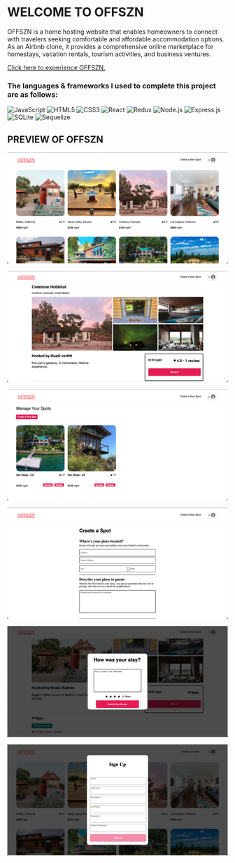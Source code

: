 # WELCOME TO OFFSZN

OFFSZN is a home hosting website that enables homeowners to connect with travelers seeking comfortable and affordable accommodation options. As an Airbnb clone, it provides a comprehensive online marketplace for homestays, vacation rentals, tourism activities, and business ventures.

[Click here to experience OFFSZN.](https://sadiqs-auth-me.onrender.com)

### The languages & frameworks I used to complete this project are as follows:

![JavaScript](https://img.shields.io/badge/javascript-%23323330.svg?style=for-the-badge&logo=javascript&logoColor=%23F7DF1E)
![HTML5](https://img.shields.io/badge/html5-%23E34F26.svg?style=for-the-badge&logo=html5&logoColor=white)
![CSS3](https://img.shields.io/badge/css3-%231572B6.svg?style=for-the-badge&logo=css3&logoColor=white)
![React](https://img.shields.io/badge/react-%2320232a.svg?style=for-the-badge&logo=react&logoColor=%2361DAFB)
![Redux](https://img.shields.io/badge/redux-%23593d88.svg?style=for-the-badge&logo=redux&logoColor=white)
![Node.js](https://img.shields.io/badge/node.js-6DA55F?style=for-the-badge&logo=node.js&logoColor=white)
![Express.js](https://img.shields.io/badge/express.js-%23404d59.svg?style=for-the-badge&logo=express&logoColor=%2361DAFB)
![SQLite](https://img.shields.io/badge/sqlite-%2307405e.svg?style=for-the-badge&logo=sqlite&logoColor=white)
![Sequelize](https://img.shields.io/badge/Sequelize-52B0E7?style=for-the-badge&logo=Sequelize&logoColor=white)


## PREVIEW OF OFFSZN

![LandingPage]

[LandingPage]: ./Images/LandingPage.png

![SpotDetail]

[SpotDetail]: ./Images/SpotDetail.png

![ManageSpot]

[ManageSpot]: ./Images/ManageSpot.png

![CreateSpotForm]

[CreateSpotForm]: ./Images/CreateSpotForm.png

![CreateReview]

[CreateReview]: ./Images/CreateReview.png

![SignUp]

[SignUp]: ./Images/SignUp.png
